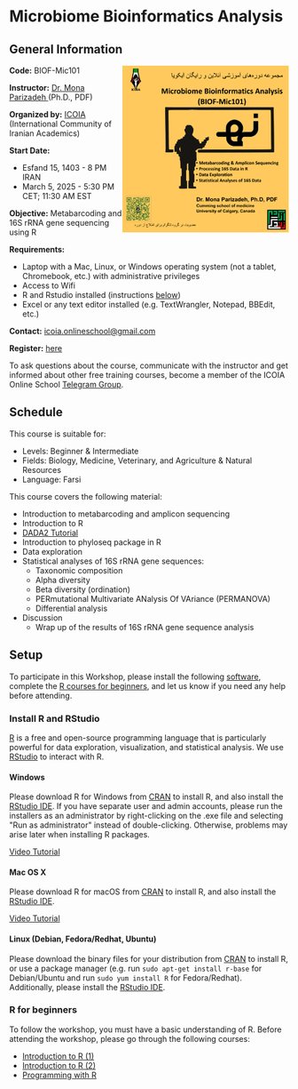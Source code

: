 # Microbiome Bioinformatics Analysis

<h2 id="general">General Information</h2>

<img src="images/poster_BIOF-Mic101.png" width="300" align="right">

<p id="code">
  <strong>Code:</strong>
  <a>BIOF-Mic101</a>
</p>
<p id="teach">
  <strong>Instructor:</strong>
  <a href="https://orcid.org/0000-0002-0567-7673">Dr. Mona Parizadeh </a>(Ph.D., PDF)
</p>

<p id="by">
  <strong>Organized by:</strong>
  <a href="https://icoia.org">ICOIA </a>(International Community of Iranian Academics)
</p>

<p id="date">
  <strong>Start Date:</strong>

  - Esfand 15, 1403 - 8 PM IRAN
  - March 5, 2025 - 5:30 PM CET; 11:30 AM EST
</p>

<p id="obj">
  <strong>Objective:</strong>
  Metabarcoding and 16S rRNA gene sequencing using R
</p>

<p id="requirements">
  <strong>Requirements:</strong> 
</p>

  - Laptop with a Mac, Linux, or Windows operating system 
    (not a tablet, Chromebook, etc.) with administrative privileges 
  - Access to Wifi 
  - R and Rstudio installed (instructions <a href="#setup">below</a>)
  - Excel or any text editor installed (e.g. TextWrangler, Notepad, BBEdit, etc.)

<p id="contact">
  <strong>Contact:</strong>
  <a href="mailto:{{icoia.onlineschool@gmail.com}}">icoia.onlineschool@gmail.com</a> 
</p>
  
<p id="register">
  <strong>Register:</strong>
  <a href="https://forms.gle/tdnDSKGJ491BBMU5A">here</a> 
</p>

<p id="telegram">
To ask questions about the course, communicate with the instructor and get informed about other free training courses, become a member of the ICOIA Online School 
  <a href="https://t.me/+jIfI2LibaBo2Yzc8?fbclid=PAZXh0bgNhZW0CMTEAAaZlAjc5hfp7mpqw7f8RxznZJ41NhZzFBl5LOjO07NjkorsvyXNDRH0pkNg_aem_l02uj-8pTJF5BiOA2yLSNQ">Telegram Group</a>.
</p>

<h2 id="schedule">Schedule</h2>
<p id="suit">
This course is suitable for:
</p>

 - Levels: Beginner & Intermediate
 - Fields: Biology, Medicine, Veterinary, and Agriculture & Natural Resources
 - Language: Farsi

<p id="cover">
This course covers the following material:
</p>

 - Introduction to metabarcoding and amplicon sequencing
 - Introduction to R
 - <a href="https://benjjneb.github.io/dada2/tutorial.html">DADA2 Tutorial</a>
 - Introduction to phyloseq package in R
 - Data exploration
 - Statistical analyses of 16S rRNA gene sequences:
   - Taxonomic composition
   - Alpha diversity
   - Beta diversity (ordination)
   - PERmutational Multivariate ANalysis Of VAriance (PERMANOVA)
   - Differential analysis
- Discussion
  - Wrap up of the results of 16S rRNA gene sequence analysis

<h2 id="setup">Setup</h2> 
To participate in this Workshop, please install the following <a href="#r">software</a>, 
complete the <a href="#r-course">R courses for beginners</a>, 
and let us know if you need any help before attending.

<div id="r">
  <h3>Install R and RStudio</h3>
  <p>
    <a href="http://www.r-project.org">R</a> is a free and open-source programming 
    language that is particularly powerful for data exploration, visualization, and 
    statistical analysis. We use <a href="https://posit.co/downloads/">RStudio</a> 
    to interact with R.
  </p>
 
 <div class="row">
   <div class="col-md-4">
     <h4 id="r-windows">Windows</h4>
    <p>
     Please download R for Windows
        from <a href="http://cran.r-project.org/index.html">CRAN</a> to install R, and 
        also install the <a href="http://www.rstudio.com/ide/download/desktop">RStudio IDE</a>.
        If you have separate user and admin accounts, please run the installers as an 
        administrator by right-clicking on the .exe file and selecting "Run as administrator" 
        instead of double-clicking. Otherwise, problems may arise later when installing R packages.
    </p>
     <a href="https://www.youtube.com/watch?v=q0PjTAylwoU">Video Tutorial</a>
 </div> 
   
 <div class="col-md-4">
   <p> 
   <h4 id="r-macosx">Mac OS X</h4>
   </p>
   <p>
    Please download R for macOS
       from <a href="http://cran.r-project.org/index.html">CRAN</a> to install R, and also install 
       the <a href="http://www.rstudio.com/ide/download/desktop">RStudio IDE</a>.
   </p>
    <a href="https://www.youtube.com/watch?v=5-ly3kyxwEg">Video Tutorial</a>
  </div> 
   
  <div class="col-md-4">
    <h4 id="r-linux">Linux (Debian, Fedora/Redhat, Ubuntu)</h4>
   <p>
    Please download the binary files for your distribution from
    <a href="http://cran.r-project.org/index.html">CRAN</a> to install R, or use a package manager 
     (e.g. run <code>sudo apt-get install r-base</code> for Debian/Ubuntu and run
        <code>sudo yum install R</code> for Fedora/Redhat). Additionally, please install the
        <a href="http://www.rstudio.com/ide/download/desktop">RStudio IDE</a>.
   </p>
  </div> 
 </div>
</div>
   
<h3 id="r-course">R for beginners</h3>
To follow the workshop, you must have a basic understanding of R.
Before attending the workshop, please go through the following courses:

  - <a href="https://youtu.be/UGgxfzCoX9k?si=gSHIXaJOQ7CuGDkv">Introduction to R (1)</a>
  - <a href="https://youtu.be/eWa32WxJOnY?si=ZUxdMORnnQd68-GZ">Introduction to R (2)</a> 
  - <a href="http://swcarpentry.github.io/r-novice-inflammation/">Programming with R</a>
 
